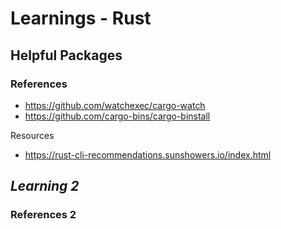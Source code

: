 # Learnings - Rust

## Helpful Packages

<!-- Learning 1-->

### References

- https://github.com/watchexec/cargo-watch
- https://github.com/cargo-bins/cargo-binstall

Resources

- https://rust-cli-recommendations.sunshowers.io/index.html

<!-- List of references-->

## _Learning 2_

<!-- Learning 2 -->

### References 2

<!-- List of references >
